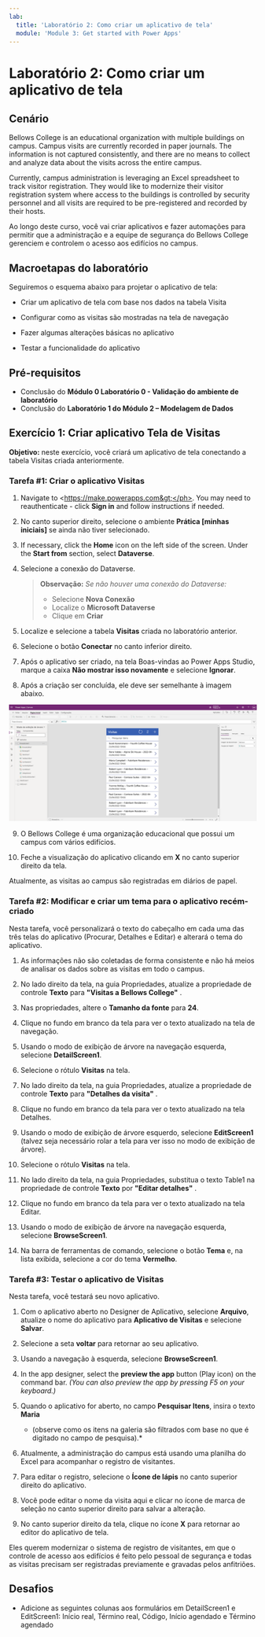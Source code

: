 ```yaml
---
lab:
  title: 'Laboratório 2: Como criar um aplicativo de tela'
  module: 'Module 3: Get started with Power Apps'
---
```


# <a name="lab-2-how-to-build-a-canvas-app"></a>Laboratório 2: Como criar um aplicativo de tela

## <a name="scenario"></a>Cenário

Bellows College is an educational organization with multiple buildings on campus. Campus visits are currently recorded in paper journals. The information is not captured consistently, and there are no means to collect and analyze data about the visits across the entire campus.

Currently, campus administration is leveraging an Excel spreadsheet to track visitor registration. They would like to modernize their visitor registration system where access to the buildings is controlled by security personnel and all visits are required to be pre-registered and recorded by their hosts.

Ao longo deste curso, você vai criar aplicativos e fazer automações para permitir que a administração e a equipe de segurança do Bellows College gerenciem e controlem o acesso aos edifícios no campus.

## <a name="high-level-lab-steps"></a>Macroetapas do laboratório

Seguiremos o esquema abaixo para projetar o aplicativo de tela:

- Criar um aplicativo de tela com base nos dados na tabela Visita

- Configurar como as visitas são mostradas na tela de navegação

- Fazer algumas alterações básicas no aplicativo

- Testar a funcionalidade do aplicativo

## <a name="prerequisites"></a>Pré-requisitos

- Conclusão do **Módulo 0 Laboratório 0 - Validação do ambiente de laboratório**
- Conclusão do **Laboratório 1 do Módulo 2 – Modelagem de Dados**

## <a name="exercise-1-create-visits-canvas-app"></a>Exercício 1: Criar aplicativo Tela de Visitas

**Objetivo:** neste exercício, você criará um aplicativo de tela conectando a tabela Visitas criada anteriormente.

### <a name="task-1-create-the-visits-app"></a>Tarefa \#1: Criar o aplicativo Visitas

1.  Navigate to <ph id="ph1">&lt;https://make.powerapps.com&gt;</ph>. You may need to reauthenticate - click <bpt id="p1">**</bpt>Sign in<ept id="p1">**</ept> and follow instructions if needed.

2.  No canto superior direito, selecione o ambiente **Prática [minhas iniciais]** se ainda não tiver selecionado.

3.  If necessary, click the <bpt id="p1">**</bpt>Home<ept id="p1">**</ept> icon on the left side of the screen. Under the <bpt id="p1">**</bpt>Start from<ept id="p1">**</ept> section, select <bpt id="p2">**</bpt>Dataverse<ept id="p2">**</ept>.

4.  Selecione a conexão do Dataverse.

    > **Observação:** *Se não houver uma conexão do Dataverse:*
    > - Selecione **Nova Conexão**
    > - Localize o **Microsoft Dataverse**
    > - Clique em **Criar**

5.  Localize e selecione a tabela **Visitas** criada no laboratório anterior.

6.  Selecione o botão **Conectar** no canto inferior direito.

7.  Após o aplicativo ser criado, na tela Boas-vindas ao Power Apps Studio, marque a caixa **Não mostrar isso novamente** e selecione **Ignorar**.

8.  Após a criação ser concluída, ele deve ser semelhante à imagem abaixo.

![Aplicativo de tela criado com base nos dados de Visita.](media/2-canvas-app-from-data.png)

9. O Bellows College é uma organização educacional que possui um campus com vários edifícios.

10. Feche a visualização do aplicativo clicando em **X** no canto superior direito da tela.

Atualmente, as visitas ao campus são registradas em diários de papel.

### <a name="task-2-modify-and-theme-the-newly-created-app"></a>Tarefa \#2: Modificar e criar um tema para o aplicativo recém-criado

Nesta tarefa, você personalizará o texto do cabeçalho em cada uma das três telas do aplicativo (Procurar, Detalhes e Editar) e alterará o tema do aplicativo.

1.  As informações não são coletadas de forma consistente e não há meios de analisar os dados sobre as visitas em todo o campus.

1.  No lado direito da tela, na guia Propriedades, atualize a propriedade de controle **Texto** para **"Visitas a Bellows College"** .

1. Nas propriedades, altere o **Tamanho da fonte** para **24**.

1.  Clique no fundo em branco da tela para ver o texto atualizado na tela de navegação.

1.  Usando o modo de exibição de árvore na navegação esquerda, selecione **DetailScreen1**.

1.  Selecione o rótulo **Visitas** na tela.

1.  No lado direito da tela, na guia Propriedades, atualize a propriedade de controle **Texto** para **"Detalhes da visita"** .

1.  Clique no fundo em branco da tela para ver o texto atualizado na tela Detalhes.

1.  Usando o modo de exibição de árvore esquerdo, selecione **EditScreen1** (talvez seja necessário rolar a tela para ver isso no modo de exibição de árvore).

1.  Selecione o rótulo **Visitas** na tela.

1.  No lado direito da tela, na guia Propriedades, substitua o texto Table1 na propriedade de controle **Texto** por **"Editar detalhes"** .

1.  Clique no fundo em branco da tela para ver o texto atualizado na tela Editar.

1. Usando o modo de exibição de árvore na navegação esquerda, selecione **BrowseScreen1**.

1. Na barra de ferramentas de comando, selecione o botão **Tema** e, na lista exibida, selecione a cor do tema **Vermelho**.

### <a name="task-3-test-your-visits-app"></a>Tarefa \#3: Testar o aplicativo de Visitas

Nesta tarefa, você testará seu novo aplicativo.

1.  Com o aplicativo aberto no Designer de Aplicativo, selecione **Arquivo**, atualize o nome do aplicativo para **Aplicativo de Visitas** e selecione **Salvar**.

2.  Selecione a seta **voltar** para retornar ao seu aplicativo.

3.  Usando a navegação à esquerda, selecione **BrowseScreen1**.

4.  In the app designer, select the <bpt id="p1">**</bpt>preview the app<ept id="p1">**</ept> button (Play icon) on the command bar. <bpt id="p1">*</bpt>(You can also preview the app by pressing F5 on your keyboard.)<ept id="p1">*</ept>

4.  Quando o aplicativo for aberto, no campo **Pesquisar Itens**, insira o texto **Maria**
    * (observe como os itens na galeria são filtrados com base no que é digitado no campo de pesquisa).*

5.  Atualmente, a administração do campus está usando uma planilha do Excel para acompanhar o registro de visitantes.

6.  Para editar o registro, selecione o **Ícone de lápis** no canto superior direito do aplicativo.

7.  Você pode editar o nome da visita aqui e clicar no ícone de marca de seleção no canto superior direito para salvar a alteração.

8.  No canto superior direito da tela, clique no ícone **X** para retornar ao editor do aplicativo de tela.

Eles querem modernizar o sistema de registro de visitantes, em que o controle de acesso aos edifícios é feito pelo pessoal de segurança e todas as visitas precisam ser registradas previamente e gravadas pelos anfitriões.

## <a name="challenges"></a>Desafios

- Adicione as seguintes colunas aos formulários em DetailScreen1 e EditScreen1: Início real, Término real, Código, Início agendado e Término agendado